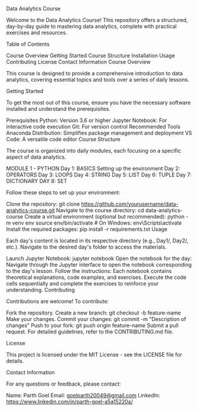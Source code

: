 Data Analytics Course

Welcome to the Data Analytics Course! This repository offers a structured, day-by-day guide to mastering data analytics, complete with practical exercises and resources.

Table of Contents

Course Overview
Getting Started
Course Structure
Installation
Usage
Contributing
License
Contact Information
Course Overview

This course is designed to provide a comprehensive introduction to data analytics, covering essential topics and tools over a series of daily lessons.

Getting Started

To get the most out of this course, ensure you have the necessary software installed and understand the prerequisites.

Prerequisites
Python: Version 3.6 or higher
Jupyter Notebook: For interactive code execution
Git: For version control
Recommended Tools
Anaconda Distribution: Simplifies package management and deployment
VS Code: A versatile code editor
Course Structure

The course is organized into daily modules, each focusing on a specific aspect of data analytics.

MODULE 1 - PYTHON
Day 1: BASICS 
Setting up the environment
Day 2: OPERATORS 
Day 3: LOOPS
Day 4: STRING
Day 5: LIST
Day 6: TUPLE
Day 7: DICTIONARY 
DAY 8: SET


Follow these steps to set up your environment:

Clone the repository:
git clone https://github.com/yourusername/data-analytics-course.git
Navigate to the course directory:
cd data-analytics-course
Create a virtual environment (optional but recommended):
python -m venv env
source env/bin/activate  # On Windows: env\Scripts\activate
Install the required packages:
pip install -r requirements.txt
Usage

Each day's content is located in its respective directory (e.g., Day1/, Day2/, etc.). Navigate to the desired day's folder to access the materials.

Launch Jupyter Notebook:
jupyter notebook
Open the notebook for the day:
Navigate through the Jupyter interface to open the notebook corresponding to the day's lesson.
Follow the instructions:
Each notebook contains theoretical explanations, code examples, and exercises. Execute the code cells sequentially and complete the exercises to reinforce your understanding.
Contributing

Contributions are welcome! To contribute:

Fork the repository.
Create a new branch:
git checkout -b feature-name
Make your changes.
Commit your changes:
git commit -m "Description of changes"
Push to your fork:
git push origin feature-name
Submit a pull request.
For detailed guidelines, refer to the CONTRIBUTING.md file.

License

This project is licensed under the MIT License - see the LICENSE file for details.

Contact Information

For any questions or feedback, please contact:

Name: Parth Goel
Email: goelparth20049@gmail.com
LinkedIn: https://www.linkedin.com/in/parth-goel-a5a15220a/

